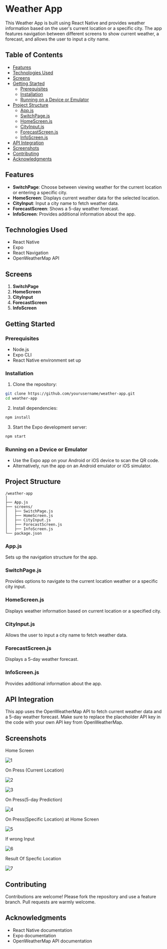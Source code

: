 
# Weather App

This Weather App is built using React Native and provides weather information based on the user's current location or a specific city. The app features navigation between different screens to show current weather, a forecast, and allows the user to input a city name.

## Table of Contents

- [Features](#features)
- [Technologies Used](#technologies-used)
- [Screens](#screens)
- [Getting Started](#getting-started)
  - [Prerequisites](#prerequisites)
  - [Installation](#installation)
  - [Running on a Device or Emulator](#running-on-a-device-or-emulator)
- [Project Structure](#project-structure)
  - [App.js](#appjs)
  - [SwitchPage.js](#switchpagejs)
  - [HomeScreen.js](#homescreenjs)
  - [CityInput.js](#cityinputjs)
  - [ForecastScreen.js](#forecastscreenjs)
  - [InfoScreen.js](#infoscreenjs)
- [API Integration](#api-integration)
- [Screenshots](#screenshots)
- [Contributing](#contributing)
- [Acknowledgments](#acknowledgments)

## Features

- **SwitchPage**: Choose between viewing weather for the current location or entering a specific city.
- **HomeScreen**: Displays current weather data for the selected location.
- **CityInput**: Input a city name to fetch weather data.
- **ForecastScreen**: Shows a 5-day weather forecast.
- **InfoScreen**: Provides additional information about the app.

## Technologies Used

- React Native
- Expo
- React Navigation
- OpenWeatherMap API

## Screens

1. **SwitchPage**
2. **HomeScreen**
3. **CityInput**
4. **ForecastScreen**
5. **InfoScreen**

## Getting Started

### Prerequisites

- Node.js
- Expo CLI
- React Native environment set up

### Installation

1. Clone the repository:

```bash
git clone https://github.com/yourusername/weather-app.git
cd weather-app
```

2. Install dependencies:

```bash
npm install
```

3. Start the Expo development server:

```bash
npm start
```

### Running on a Device or Emulator

- Use the Expo app on your Android or iOS device to scan the QR code.
- Alternatively, run the app on an Android emulator or iOS simulator.

## Project Structure

```
/weather-app
│
├── App.js
├── screens/
│   ├── SwitchPage.js
│   ├── HomeScreen.js
│   ├── CityInput.js
│   ├── ForecastScreen.js
│   ├── InfoScreen.js
└── package.json
```

### App.js

Sets up the navigation structure for the app.

### SwitchPage.js

Provides options to navigate to the current location weather or a specific city input.

### HomeScreen.js

Displays weather information based on current location or a specified city.

### CityInput.js

Allows the user to input a city name to fetch weather data.

### ForecastScreen.js

Displays a 5-day weather forecast.

### InfoScreen.js

Provides additional information about the app.

## API Integration

This app uses the OpenWeatherMap API to fetch current weather data and a 5-day weather forecast. Make sure to replace the placeholder API key in the code with your own API key from OpenWeatherMap.

## Screenshots
Home Screen


![1](https://github.com/sarthak0526/weather/assets/92181453/4badf91c-00fa-43eb-a114-c85830565319)


On Press (Current Location)


![2](https://github.com/sarthak0526/weather/assets/92181453/e5371070-501c-4524-8e16-e1845a4b1b5d)


![3](https://github.com/sarthak0526/weather/assets/92181453/d85fe070-dc45-4731-921a-ba3c715fd683)


On Press(5-day Prediction)


![4](https://github.com/sarthak0526/weather/assets/92181453/414dd67e-a15c-4cc5-8455-8d8631b1f5d5)


On Press(Specific Location) at Home Screen


![5](https://github.com/sarthak0526/weather/assets/92181453/912e34bd-1004-453d-852b-64a92061a497)


If wrong Input


![6](https://github.com/sarthak0526/weather/assets/92181453/a06276b2-7c3e-4dba-b3db-f42f40d739c9)


Result Of Specfic Location


![7](https://github.com/sarthak0526/weather/assets/92181453/6c47ebe7-340c-4c67-9caf-38a0973b4d87)


## Contributing

Contributions are welcome! Please fork the repository and use a feature branch. Pull requests are warmly welcome.

## Acknowledgments

- React Native documentation
- Expo documentation
- OpenWeatherMap API documentation
